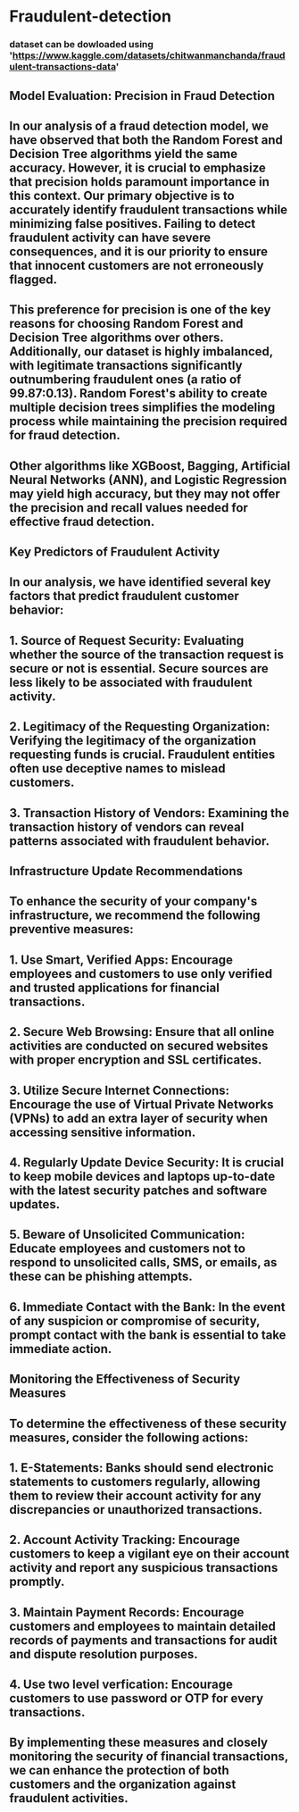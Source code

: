 # Fraudulent-detection

### dataset can be dowloaded using 'https://www.kaggle.com/datasets/chitwanmanchanda/fraudulent-transactions-data'



## Model Evaluation: Precision in Fraud Detection

## In our analysis of a fraud detection model, we have observed that both the Random Forest and Decision Tree algorithms yield the same accuracy. However, it is crucial to emphasize that precision holds paramount importance in this context. Our primary objective is to accurately identify fraudulent transactions while minimizing false positives. Failing to detect fraudulent activity can have severe consequences, and it is our priority to ensure that innocent customers are not erroneously flagged.

## This preference for precision is one of the key reasons for choosing Random Forest and Decision Tree algorithms over others. Additionally, our dataset is highly imbalanced, with legitimate transactions significantly outnumbering fraudulent ones (a ratio of 99.87:0.13). Random Forest's ability to create multiple decision trees simplifies the modeling process while maintaining the precision required for fraud detection.

## Other algorithms like XGBoost, Bagging, Artificial Neural Networks (ANN), and Logistic Regression may yield high accuracy, but they may not offer the precision and recall values needed for effective fraud detection.

## Key Predictors of Fraudulent Activity

## In our analysis, we have identified several key factors that predict fraudulent customer behavior:

## 1. Source of Request Security: Evaluating whether the source of the transaction request is secure or not is essential. Secure sources are less likely to be associated with fraudulent activity.

## 2. Legitimacy of the Requesting Organization: Verifying the legitimacy of the organization requesting funds is crucial. Fraudulent entities often use deceptive names to mislead customers.

## 3. Transaction History of Vendors: Examining the transaction history of vendors can reveal patterns associated with fraudulent behavior.

## Infrastructure Update Recommendations

## To enhance the security of your company's infrastructure, we recommend the following preventive measures:

## 1. Use Smart, Verified Apps: Encourage employees and customers to use only verified and trusted applications for financial transactions.

## 2. Secure Web Browsing: Ensure that all online activities are conducted on secured websites with proper encryption and SSL certificates.

## 3. Utilize Secure Internet Connections: Encourage the use of Virtual Private Networks (VPNs) to add an extra layer of security when accessing sensitive information.

## 4. Regularly Update Device Security: It is crucial to keep mobile devices and laptops up-to-date with the latest security patches and software updates.

## 5. Beware of Unsolicited Communication: Educate employees and customers not to respond to unsolicited calls, SMS, or emails, as these can be phishing attempts.

## 6. Immediate Contact with the Bank: In the event of any suspicion or compromise of security, prompt contact with the bank is essential to take immediate action.

## Monitoring the Effectiveness of Security Measures

## To determine the effectiveness of these security measures, consider the following actions:

## 1. E-Statements: Banks should send electronic statements to customers regularly, allowing them to review their account activity for any discrepancies or unauthorized transactions.

## 2. Account Activity Tracking: Encourage customers to keep a vigilant eye on their account activity and report any suspicious transactions promptly.

## 3. Maintain Payment Records: Encourage customers and employees to maintain detailed records of payments and transactions for audit and dispute resolution purposes.

## 4. Use two level verfication: Encourage customers to use password or OTP for every transactions.

## By implementing these measures and closely monitoring the security of financial transactions, we can enhance the protection of both customers and the organization against fraudulent activities.